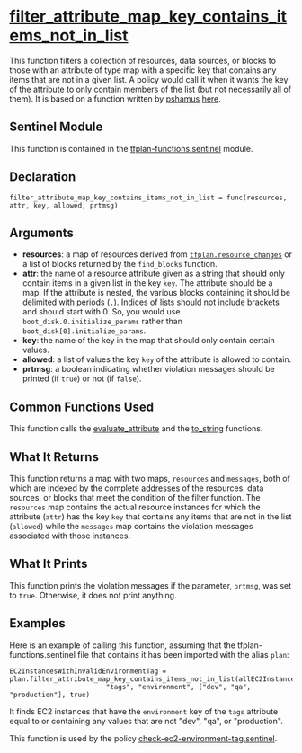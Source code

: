 # [filter_attribute_map_key_contains_items_not_in_list](../tfplan-functions.sentinel#L1073)
This function filters a collection of resources, data sources, or blocks to those with an attribute of type map with a specific key that contains any items that are not in a given list. A policy would call it when it wants the key of the attribute to only contain members of the list (but not necessarily all of them). It is based on a function written by [pshamus](https://discuss.hashicorp.com/u/pshamus/summary) [here](https://discuss.hashicorp.com/t/sentinel-checking-nested-tagging-values/21668/4?u=rberlind).

## Sentinel Module
This function is contained in the [tfplan-functions.sentinel](../tfplan-functions.sentinel) module.

## Declaration
`filter_attribute_map_key_contains_items_not_in_list = func(resources, attr, key, allowed, prtmsg)`

## Arguments
* **resources**: a map of resources derived from [`tfplan.resource_changes`](https://www.terraform.io/docs/cloud/sentinel/import/tfplan-v2.html#the-resource_changes-collection) or a list of blocks returned by the `find_blocks` function.
* **attr**: the name of a resource attribute given as a string that should only contain items in a given list in the key `key`. The attribute should be a map. If the attribute is nested, the various blocks containing it should be delimited with periods (`.`). Indices of lists should not include brackets and should start with 0. So, you would use `boot_disk.0.initialize_params` rather than `boot_disk[0].initialize_params`.
* **key**: the name of the key in the map that should only contain certain values.
* **allowed**: a list of values the key `key` of the attribute is allowed to contain.
* **prtmsg**: a boolean indicating whether violation messages should be printed (if `true`) or not (if `false`).

## Common Functions Used
This function calls the [evaluate_attribute](./evaluate_attribute.md) and the [to_string](./to_string.md) functions.

## What It Returns
This function returns a map with two maps, `resources` and `messages`, both of which are indexed by the complete [addresses](https://www.terraform.io/docs/internals/resource-addressing.html) of the resources, data sources, or blocks that meet the condition of the filter function. The `resources` map contains the actual resource instances for which the attribute (`attr`) has the key `key` that contains any items that are not in the list (`allowed`) while the `messages` map contains the violation messages associated with those instances.

## What It Prints
This function prints the violation messages if the parameter, `prtmsg`, was set to `true`. Otherwise, it does not print anything.

## Examples
Here is an example of calling this function, assuming that the tfplan-functions.sentinel file that contains it has been imported with the alias `plan`:
```
EC2InstancesWithInvalidEnvironmentTag = plan.filter_attribute_map_key_contains_items_not_in_list(allEC2Instances,
                        "tags", "environment", ["dev", "qa", "production"], true)
```
It finds EC2 instances that have the `environment` key of the `tags` attribute equal to or containing any values that are not "dev", "qa", or "production".

This function is used by the policy [check-ec2-environment-tag.sentinel](../../../aws/check-ec2-environment-tag.sentinel).
